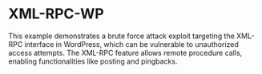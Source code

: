 # XML-RPC-WP
This example demonstrates a brute force attack exploit targeting the XML-RPC interface in WordPress, which can be vulnerable to unauthorized access attempts. The XML-RPC feature allows remote procedure calls, enabling functionalities like posting and pingbacks. 
